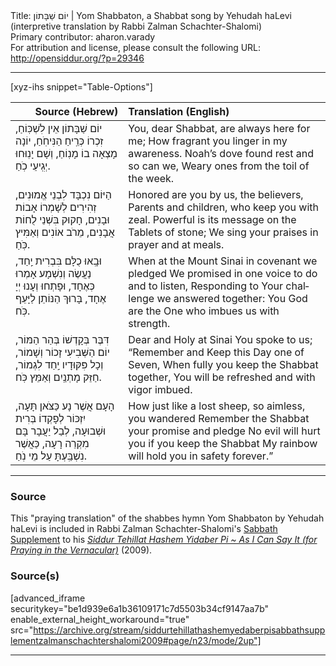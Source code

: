 <html>
<head></head>
<body>
Title: יוֹם שַׁבָּתוֹן | Yom Shabbaton, a Shabbat song by Yehudah haLevi (interpretive translation by Rabbi Zalman Schachter-Shalomi)<br />
Primary contributor: aharon.varady<br />
For attribution and license, please consult the following URL: <a href="http://opensiddur.org/?p=29346">http://opensiddur.org/?p=29346</a>
<p />
<hr />

[xyz-ihs snippet="Table-Options"]<table style="margin-left: auto; margin-right: auto;" class="draggable">
<thead><tr><th id="x" style="text-align: right;">Source (Hebrew)</th><th style="text-align: left;">Translation (English)</th></tr></thead>
<tbody>
<tr><td style="vertical-align:top;">
<div class="liturgy" lang="he">
<span class="acrostic">י</span>וֹם שַׁבָּתוֹן 
אֵין לִשְׁכּֽוֹחַ, 
זִכְרוֹ כְּרֵֽיחַ 
הַנִּיחֹֽחַ, 
יוֹנָה מָצְאָה בוֹ מָנֽוֹחַ, 
וְשָׁם יָנֽוּחוּ יְגִֽיעֵי כֹֽחַ. 
</span></div></td>
 
<td style="vertical-align:top;">
<div class="english" lang="en">
You, dear Shabbat, 
are always here for me;
How fragrant 
you linger in my awareness.
Noah’s dove found rest and so can we,
Weary ones from the toil of the week.
</div></td></tr>


<tr><td style="vertical-align:top;">
<div class="liturgy" lang="he">
<span class="acrostic">הַ</span>יּוֹם נִכְבָּד 
לִבְנֵי אֱמוּנִים, 
זְהִירִים לְשָׁמְרוֹ 
אָבוֹת וּבָנִים, 
חָקוּק בִּשְׁנֵי 
לֻחוֹת אֲבָנִים, 
מֵרֹב אוֹנִים 
וְאַמִּיץ כֹּֽחַ. 
</span></div></td>
 
<td style="vertical-align:top;">
<div class="english" lang="en">
Honored are you by us, 
the believers, 
Parents and children, 
who keep you with zeal.
Powerful is its message 
on the Tablets of stone;
We sing your praises 
in prayer and at meals.
</div></td></tr>


<tr><td style="vertical-align:top;">
<div class="liturgy" lang="he">
<span class="acrostic">וּ</span>בָֽאוּ כֻלָּם 
בִּבְרִית יַֽחַד, 
נַעֲשֶׂה וְנִשְׁמָע 
אָמְרוּ כְּאֶחָד, 
וּפָתְחוּ וְעָנוּ 
יְיָ אֶחָד, 
בָּרוּךְ הַנּוֹתֵן 
לַיָּעֵף כֹּֽח. 
</span></div></td>
 
<td style="vertical-align:top;">
<div class="english" lang="en">
When at the Mount Sinai 
in covenant we pledged
We promised in one voice 
to do and to listen,
Responding to Your challenge 
we answered together:
You God are the One 
who imbues us with strength.
</div></td></tr>


<tr><td style="vertical-align:top;">
<div class="liturgy" lang="he">
<span class="acrostic">דִּ</span>בֶּר בְּקָדְשׁוֹ 
בְּהַר הַמּוֹר, 
יוֹם הַשְּׁבִיעִי 
זָכוֹר וְשָׁמוֹר, 
וְכָל פִּקּוּדָיו 
יַֽחַד לִגְמוֹר, 
חַזֵּק מָתְנַֽיִם 
וְאַמֵּץ כֹּֽח. 
</span></div></td>
 
<td style="vertical-align:top;">
<div class="english" lang="en">
Dear and Holy at Sinai 
You spoke to us;
“Remember and Keep 
this Day one of Seven,
When fully you keep
the Shabbat together,
You will be refreshed 
and with vigor imbued.
</div></td></tr>


<tr><td style="vertical-align:top;">
<div class="liturgy" lang="he">
<span class="acrostic">הָ</span>עָם אֲשֶׁר נָע 
כַּצֹּאן תָּעָה, 
יִזְכּוֹר לְפָקְדוֹ 
בְּרִית וּשְׁבוּעָה, 
לְבַל יַעֲבָר בָּם 
מִקְרֵה רָעָה, 
כַּאֲשֶׁר נִשְׁבַּֽעְתָּ 
עַל מֵי נֹֽחַ.
</span></div></td>
 
<td style="vertical-align:top;">
<div class="english" lang="en">
How just like a lost sheep, 
so aimless, you wandered
Remember the Shabbat 
your promise and pledge
No evil will hurt you 
if you keep the Shabbat
My rainbow will hold you 
in safety forever.”
</div></td></tr>
</tbody></table>

<hr />

<h3>Source</h3>

This "praying translation" of  the shabbes hymn Yom Shabbaton by Yehudah haLevi is included in Rabbi Zalman Schachter-Shalomi's <a href="http://opensiddur.org/?p=29177">Sabbath Supplement</a> to his <em><a href="http://opensiddur.org/?p=177">Siddur Tehillat Hashem Yidaber Pi ~ As I Can Say It (for Praying in the Vernacular)</a></em> (2009).

<h3>Source(s)</h3>

[advanced_iframe securitykey="be1d939e6a1b36109171c7d5503b34cf9147aa7b" enable_external_height_workaround="true" src="https://archive.org/stream/siddurtehillathashemyedaberpisabbathsupplementzalmanschachtershalomi2009#page/n23/mode/2up"]

<hr />

&nbsp;
</body>
</html>